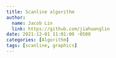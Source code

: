 ```yaml
---
title: Scanline algorithm
author:
  name: Jacob Lin
  link: https://github.com/jiahuanglin
date: 2021-12-01 11:01:00 -0500
categories: [Algorithm]
tags: [scanline, graphics]
---
```


